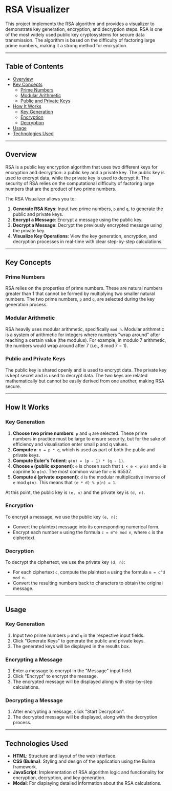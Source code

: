 
# RSA Visualizer

This project implements the RSA algorithm and provides a visualizer to demonstrate key generation, encryption, and decryption steps. RSA is one of the most widely used public key cryptosystems for secure data transmission. The algorithm is based on the difficulty of factoring large prime numbers, making it a strong method for encryption.

---

## Table of Contents

- [Overview](#overview)
- [Key Concepts](#key-concepts)
  - [Prime Numbers](#prime-numbers)
  - [Modular Arithmetic](#modular-arithmetic)
  - [Public and Private Keys](#public-and-private-keys)
- [How It Works](#how-it-works)
  - [Key Generation](#key-generation)
  - [Encryption](#encryption)
  - [Decryption](#decryption)
- [Usage](#usage)
- [Technologies Used](#technologies-used)

---

## Overview

RSA is a public key encryption algorithm that uses two different keys for encryption and decryption: a public key and a private key. The public key is used to encrypt data, while the private key is used to decrypt it. The security of RSA relies on the computational difficulty of factoring large numbers that are the product of two prime numbers.

The RSA Visualizer allows you to:
1. **Generate RSA Keys**: Input two prime numbers, `p` and `q`, to generate the public and private keys.
2. **Encrypt a Message**: Encrypt a message using the public key.
3. **Decrypt a Message**: Decrypt the previously encrypted message using the private key.
4. **Visualize Key Operations**: View the key generation, encryption, and decryption processes in real-time with clear step-by-step calculations.

---

## Key Concepts

### Prime Numbers
RSA relies on the properties of prime numbers. These are natural numbers greater than 1 that cannot be formed by multiplying two smaller natural numbers. The two prime numbers, `p` and `q`, are selected during the key generation process.

### Modular Arithmetic
RSA heavily uses modular arithmetic, specifically `mod n`. Modular arithmetic is a system of arithmetic for integers where numbers "wrap around" after reaching a certain value (the modulus). For example, in modulo 7 arithmetic, the numbers would wrap around after 7 (i.e., 8 mod 7 = 1).

### Public and Private Keys
The public key is shared openly and is used to encrypt data. The private key is kept secret and is used to decrypt data. The two keys are related mathematically but cannot be easily derived from one another, making RSA secure.

---

## How It Works

### Key Generation
1. **Choose two prime numbers**: `p` and `q` are selected. These prime numbers in practice must be large to ensure security, but for the sake of efficiency and visualisation enter small p and q values.
2. **Compute `n`**: `n = p * q`, which is used as part of both the public and private keys.
3. **Compute Euler's Totient**: `φ(n) = (p - 1) * (q - 1)`.
4. **Choose `e` (public exponent)**: `e` is chosen such that `1 < e < φ(n)` and `e` is coprime to `φ(n)`. The most common value for `e` is 65537.
5. **Compute `d` (private exponent)**: `d` is the modular multiplicative inverse of `e` mod `φ(n)`. This means that `(e * d) % φ(n) = 1`.

At this point, the public key is `(e, n)` and the private key is `(d, n)`.

### Encryption
To encrypt a message, we use the public key `(e, n)`:
- Convert the plaintext message into its corresponding numerical form.
- Encrypt each number `m` using the formula `c = m^e mod n`, where `c` is the ciphertext.

### Decryption
To decrypt the ciphertext, we use the private key `(d, n)`:
- For each ciphertext `c`, compute the plaintext `m` using the formula `m = c^d mod n`.
- Convert the resulting numbers back to characters to obtain the original message.

---

## Usage

### Key Generation
1. Input two prime numbers `p` and `q` in the respective input fields.
2. Click "Generate Keys" to generate the public and private keys.
3. The generated keys will be displayed in the results box.

### Encrypting a Message
1. Enter a message to encrypt in the "Message" input field.
2. Click "Encrypt" to encrypt the message.
3. The encrypted message will be displayed along with step-by-step calculations.

### Decrypting a Message
1. After encrypting a message, click "Start Decryption".
2. The decrypted message will be displayed, along with the decryption process.

---

## Technologies Used

- **HTML**: Structure and layout of the web interface.
- **CSS (Bulma)**: Styling and design of the application using the Bulma framework.
- **JavaScript**: Implementation of RSA algorithm logic and functionality for encryption, decryption, and key generation.
- **Modal**: For displaying detailed information about the RSA calculations.

